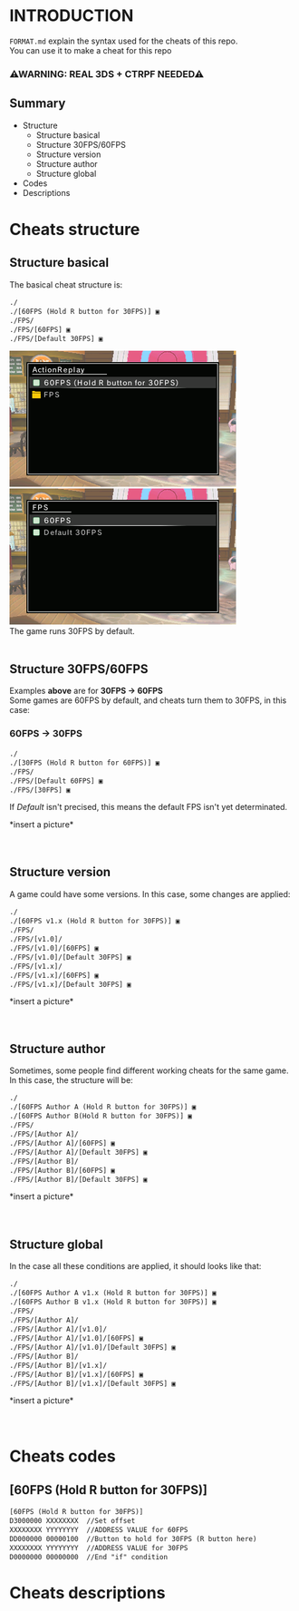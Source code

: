 # INTRODUCTION
`FORMAT.md` explain the syntax used for the cheats of this repo.<br>
You can use it to make a cheat for this repo<br>

### ⚠WARNING: **REAL 3DS + CTRPF NEEDED**⚠<br>

## Summary

* Structure
  * Structure basical
  * Structure 30FPS/60FPS
  * Structure version
  * Structure author
  * Structure global
* Codes
* Descriptions

# Cheats structure

## Structure basical
The basical cheat structure is:
```
./
./[60FPS (Hold R button for 30FPS)] ▣
./FPS/
./FPS/[60FPS] ▣
./FPS/[Default 30FPS] ▣
```
![CTRPF Pokemon Sun/Moon Demo 1](https://github.com/Reshiban/60FPS-AR-CHEATS-3DS/raw/Reshiban-wave-adds-2/docs/img/CTRPF_basical_up_1.bmp) ![CTRPF Pokemon Sun/Moon Demo 2](https://github.com/Reshiban/60FPS-AR-CHEATS-3DS/raw/Reshiban-wave-adds-2/docs/img/CTRPF_basical_up_2.bmp)<br>
The game runs 30FPS by default.<br>
<br>

## Structure 30FPS/60FPS
Examples **above** are for **30FPS -> 60FPS**<br>
Some games are 60FPS by default, and cheats turn them to 30FPS, in this case:
### 60FPS -> 30FPS
```
./
./[30FPS (Hold R button for 60FPS)] ▣
./FPS/
./FPS/[Default 60FPS] ▣
./FPS/[30FPS] ▣
```
If _Default_ isn't precised, this means the default FPS isn't yet determinated.

\*insert a picture\*<br>
<br><br>

## Structure version
A game could have some versions. In this case, some changes are applied:
```
./
./[60FPS v1.x (Hold R button for 30FPS)] ▣
./FPS/
./FPS/[v1.0]/
./FPS/[v1.0]/[60FPS] ▣
./FPS/[v1.0]/[Default 30FPS] ▣
./FPS/[v1.x]/
./FPS/[v1.x]/[60FPS] ▣
./FPS/[v1.x]/[Default 30FPS] ▣
```

\*insert a picture\*<br>
<br><br>

## Structure author
Sometimes, some people find different working cheats for the same game.<br>
In this case, the structure will be:
```
./
./[60FPS Author A (Hold R button for 30FPS)] ▣
./[60FPS Author B(Hold R button for 30FPS)] ▣
./FPS/
./FPS/[Author A]/
./FPS/[Author A]/[60FPS] ▣
./FPS/[Author A]/[Default 30FPS] ▣
./FPS/[Author B]/
./FPS/[Author B]/[60FPS] ▣
./FPS/[Author B]/[Default 30FPS] ▣
```

\*insert a picture\*<br>
<br><br>

## Structure global
In the case all these conditions are applied, it should looks like that:
```
./
./[60FPS Author A v1.x (Hold R button for 30FPS)] ▣
./[60FPS Author B v1.x (Hold R button for 30FPS)] ▣
./FPS/
./FPS/[Author A]/
./FPS/[Author A]/[v1.0]/
./FPS/[Author A]/[v1.0]/[60FPS] ▣
./FPS/[Author A]/[v1.0]/[Default 30FPS] ▣
./FPS/[Author B]/
./FPS/[Author B]/[v1.x]/
./FPS/[Author B]/[v1.x]/[60FPS] ▣
./FPS/[Author B]/[v1.x]/[Default 30FPS] ▣
```

\*insert a picture\*<br>
<br><br>

# Cheats codes

## [60FPS (Hold R button for 30FPS)]
```
[60FPS (Hold R button for 30FPS)]
D3000000 XXXXXXXX  //Set offset
XXXXXXXX YYYYYYYY  //ADDRESS VALUE for 60FPS
DD000000 00000100  //Button to hold for 30FPS (R button here)
XXXXXXXX YYYYYYYY  //ADDRESS VALUE for 30FPS
D0000000 00000000  //End "if" condition
```


# Cheats descriptions

##
